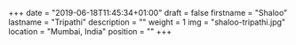 +++
date = "2019-06-18T11:45:34+01:00"
draft = false
firstname = "Shaloo"
lastname = "Tripathi"
description = ""
weight = 1
img = "shaloo-tripathi.jpg"
location = "Mumbai, India"
position = ""
+++
